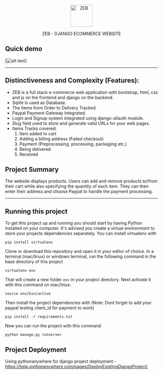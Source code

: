 <p align="center">
  <p align="center">
      <img src="https://github.com/ruchi-115/ZEB/blob/main/static_in_env/img/logo1.png" alt="ZEB" height="72">
  </p>
  <p align="center">
    ZEB - DJANGO ECOMMERCE WEBSITE
  </p>
</p>

## Quick demo

[![alt text](https://github.com/ruchi-115/ZEB/blob/main/readme_zebgif.gif "Logo")]

---
## Distinctiveness and Complexity (Features):
- ZEB is a full stack e-commerce web application with bootstrap, html, css and js on the frontend and django on the backend.
- Sqlite is used as Database.
- The Items from Order to Delivery Tracked.
- Paypal Payment Gateway Integrated.
- Login and Signup system integrated using django-allauth module.
- Slug field used to store and generate valid URLs for your web pages.
- Items Tracks covered:
    1. Item added to cart
    2. Adding a billing address (Failed checkout)
    3. Payment (Preprocessing, processing, packaging etc.)
    4. Being delivered
    5. Received 

## Project Summary
The website displays products. Users can add and remove products to/from their cart while also specifying the quantity of each item. They can then enter their address and choose Paypal to handle the payment processing.

---

## Running this project

To get this project up and running you should start by having Python installed on your computer. It's advised you create a virtual environment to store your projects dependencies separately. You can install virtualenv with

```
pip install virtualenv
```

Clone or download this repository and open it in your editor of choice. In a terminal (mac/linux) or windows terminal, run the following command in the base directory of this project

```
virtualenv env
```

That will create a new folder `env` in your project directory. Next activate it with this command on mac/linux:

```
source env/bin/active
```

Then install the project dependencies with (Note: Dont forget to add your paypal testing client_id for payment to work)

```
pip install -r requirements.txt
```

Now you can run the project with this command

```
python manage.py runserver
```
## Project Deployment
Using pythonanywhere for django project deployment - https://help.pythonanywhere.com/pages/DeployExistingDjangoProject/

